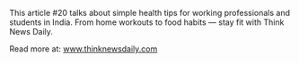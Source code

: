 This article #20 talks about simple health tips for working professionals and students in India. From home workouts to food habits — stay fit with Think News Daily.

Read more at: www.thinknewsdaily.com